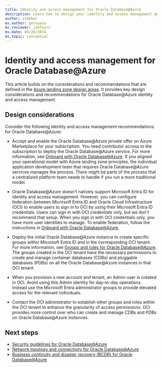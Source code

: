 ```yaml
---
title: Identity and access management for Oracle Database@Azure
description: Learn how to design your identity and access management approach for Oracle Database@Azure.
author: sihbher
ms.author: gereyeso
ms.reviewer: janfaurs
ms.date: 04/26/2024
ms.topic: conceptual
---
```

# Identity and access management for Oracle Database@Azure

This article builds on the considerations and recommendations that are defined in the [Azure landing zone design areas](/azure/cloud-adoption-framework/ready/landing-zone/). It provides key design considerations and recommendations for Oracle Database@Azure identity and access management.

## Design considerations

Consider the following identity and access management recommendations for Oracle Database@Azure:

- Accept and enable the Oracle Database@Azure private offer on Azure Marketplace for your subscription. You need contributor access to the subscription to deploy the Oracle Database@Azure service. For more information, see [Onboard with Oracle Database@Azure](/azure/oracle/oracle-db/onboard-oracle-database). If you aligned your operational model with Azure landing zone principles, the individual application development team that requires Oracle Database@Azure services manages the process. There might be parts of the process that a centralized platform team needs to handle if you run a more traditional model.

- Oracle Database@Azure doesn't natively support Microsoft Entra ID for identity and access management. However, you can configure federation between Microsoft Entra ID and Oracle Cloud Infrastructure (OCI) to enable users to sign in to OCI by using their Microsoft Entra ID credentials. Users can sign in with OCI credentials only, but we don't recommend that setup. When you sign in with OCI credentials only, you have more user identities to manage. To enable federation, follow the instructions in [Onboard with Oracle Database@Azure](/azure/oracle/oracle-db/onboard-oracle-database#step-3-optional-create-identity-federation-using-azures-identity-service).

- Deploy the initial Oracle Database@Azure instance to create specific groups within Microsoft Entra ID and in the corresponding OCI tenant. For more information, see [Groups and roles for Oracle Database@Azure](/azure/oracle/oracle-db/oracle-database-groups-roles). The groups created in the OCI tenant have the necessary permissions to create and manage container databases (CDBs) and pluggable databases (PDBs) on all the Oracle Database@Azure instances in that OCI tenant.

- When you provision a new account and tenant, an Admin user is created in OCI. Avoid using this Admin identity for day-to-day operations. Instead use the Microsoft Entra administrator groups to provide elevated access for the relevant individuals.

- Contact the OCI administrator to establish other groups and roles within the OCI tenant to enhance the granularity of access permissions. OCI provides more control over who can create and manage CDBs and PDBs on Oracle Database@Azure instances.

## Next steps

- [Security guidelines for Oracle Database@Azure](oracle-security-overview-odaa.md)
- [Network topology and connectivity for Oracle Database@Azure](oracle-network-topology-odaa.md)
- [Business continuity and disaster recovery (BCDR) for Oracle Database@Azure](oracle-disaster-recovery-odaa.md)
